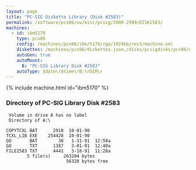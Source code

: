 ```yaml
---
layout: page
title: "PC-SIG Diskette Library (Disk #2583)"
permalink: /software/pcx86/sw/misc/pcsig/2000-2999/DISK2583/
machines:
  - id: ibm5170
    type: pcx86
    config: /machines/pcx86/ibm/5170/cga/1024kb/rev3/machine.xml
    diskettes: /machines/pcx86/diskettes.json,/disks/pcsigdisks/pcx86/diskettes.json
    autoGen: true
    autoMount:
      B: "PC-SIG Library Disk #2583"
    autoType: $date\r$time\rB:\rDIR\r
---
```


{% include machine.html id="ibm5170" %}

### Directory of PC-SIG Library Disk #2583

     Volume in drive A has no label
     Directory of A:\

    COPYTCXL BAT      2910  10-01-90
    TCXL_LIB EXE    254428  10-01-90
    GO       BAT        38   1-31-91  12:58a
    GO       TXT      1387   3-01-91  12:40a
    FILE2583 TXT      4441   3-18-91  11:28a
            5 file(s)     263204 bytes
                           56320 bytes free
